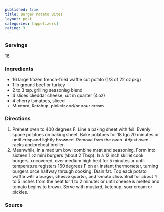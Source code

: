 ```yaml
---
published: true
title: Burger Potato Bites
layout: post
categories: [appetizers]
rating: 3
---
```

### Servings
16

### Ingredients
- 16 large frozen french-fried waffle cut potato (1/3 of 22 oz pkg)
- 1 lb ground beef or turkey
- 2 to 3 tsp. grilling seasoning blend
- 4 slices cheddar cheese, cut in quarter (4 oz)
- 4 cherry tomatoes, sliced
- Mustard, Ketchup, pickels and/or sour cream

### Directions
1. Preheat oven to 400 degrees F.  Line a baking sheet with foil.  Evenly space potatoes on baking sheet.  Bake potatoes for 18 tgo 20 minutes or until crisp and lightly browned.  Remove from the oven.  Adjust oven racks and preheat broiler.
2. Meanwhile, in a medium bowl combine meat and seasoning.  Form into sixteen 1 oz mini burgers (about 2 Tbsp).  In a 12 inch skillet cook burgers, uncovered, over medium high heat for 5 minutes or until temperature registers 160 degrees F on an instant thermometer, turning burgers once halfway through cooking.  Drain fat.  Top each potato waffle with a burger, cheese quarter, and tomato slice.  Broil for about 4 to 5 inches from the heat for 1 to 2 minutes or until cheese is melted and tomato begins to brown.  Serve with mustard, ketchup, sour cream or pickles.

### Source

